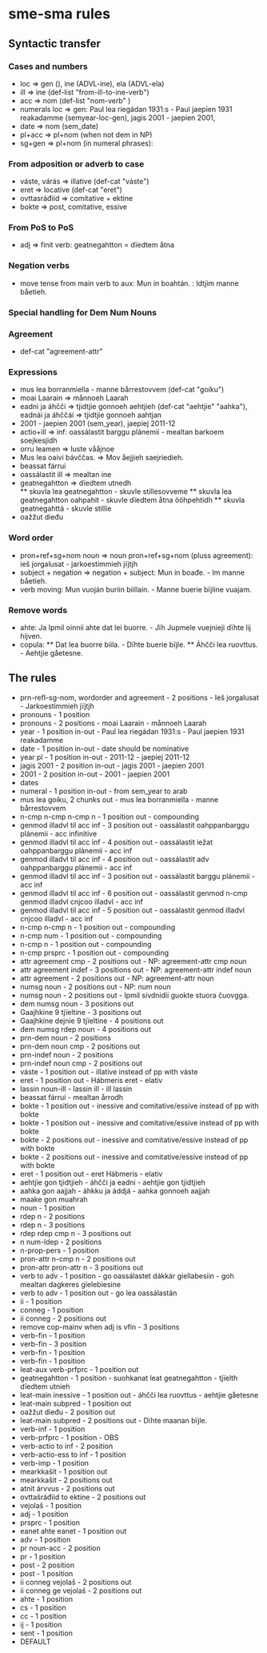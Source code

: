 #  sme-sma rules


## Syntactic transfer


### Cases and numbers
* loc => gen (<hab>), ine (ADVL-ine), ela (ADVL-ela)
* ill => ine (def-list "from-ill-to-ine-verb")
* acc => nom (def-list "nom-verb" )
* numerals loc => gen: Paul lea riegádan 1931:s - Paul jaepien 1931 reakadamme (semyear-loc-gen), jagis 2001 - jaepien 2001, 
* date => nom (sem_date)
* pl+acc => pl+nom (when not dem in NP)
* sg+gen => pl+nom (in numeral phrases): 


### From adposition or adverb to case
* váste, várás => illative (def-cat "váste")
* eret => locative (def-cat "eret")
* ovttasráđiid => comitative + ektine
* bokte => post, comitative, essive




### From PoS to PoS 
* adj => finit verb: geatnegahtton = dïedtem åtna






### Negation verbs
* move tense from main verb to aux: Mun in boahtán. : Idtjim manne båetieh.


### Special handling for Dem Num Nouns


### Agreement
* def-cat "agreement-attr"


### Expressions
* mus lea borranmiella - manne bårrestovvem (def-cat "goiku")
* moai Laarain => månnoeh Laarah
* eadni ja áhčči => tjidtjie gonnoeh aehtjieh (def-cat "aehtjie" "aahka"), eadnái ja áhččái => tjidtjie gonnoeh aahtjan
* 2001 - jaepien 2001 (sem_year), jaepiej 2011-12
* actio+ill => inf: oassálastit barggu plánemii - mealtan barkoem soejkesjidh 
* orru leamen => luste vååjnoe
* Mus lea oaivi bávččas. => Mov åejjieh saejriedieh.
* beassat fárrui
* oassálastit ill => mealtan ine
* geatnegahtton => dïedtem utnedh  
** skuvla lea geatnegahtton - skuvle stillesovveme
** skuvla lea geatnegahtton oahpahit - skuvle dïedtem åtna ööhpehtidh
** skuvla geatnegahttá - skuvle stillie
* oažžut dieđu




### Word order
* pron+ref+sg+nom noun => noun pron+ref+sg+nom (pluss agreement): ieš jorgalusat - jarkoestimmieh jïjtjh 
* subject + negation => negation + subject:  Mun in boađe. - Im manne båetieh.
* verb moving: Mun vuoján buriin biillain. - Manne buerie bïjline vuajam.


### Remove words
* ahte: Ja Ipmil oinnii ahte dat lei buorre. -	Jïh Jupmele vuejnieji dïhte lij hijven.
* copula: 
** Dat lea buorre biila. - Dïhte buerie bïjle.
** Áhčči lea ruovttus. - Aehtjie gåetesne.


##  The rules
* prn-refl-sg-nom, wordorder and agreement  - 2 positions  - Ieš jorgalusat   -  Jarkoestimmieh jïjtjh 
* pronouns  - 1 position 
* pronouns  - 2 positions  - moai Laarain - månnoeh Laarah
* year - 1 position in-out  - Paul lea riegádan 1931:s - Paul jaepien 1931 reakadamme
* date - 1 position in-out   - date should be nominative
* year pl - 1 position in-out  - 2011-12  - jaepiej 2011-12
* jagis 2001 - 2 position in-out  - jagis 2001 - jaepien 2001 
* 2001 - 2 position in-out  -  2001 - jaepien 2001 
* dates  
* numeral - 1 position in-out  - from sem_year to arab
* mus lea goiku, 2 chunks out  - mus lea borranmiella - manne bårrestovvem
* n-cmp n-cmp n-cmp n - 1 position out  - compounding
* genmod illadvl til acc inf  - 3 position out  - oassálastit oahppanbarggu plánemii - acc infinitive
* genmod illadvl til acc inf  - 4 position out  - oassálastit iežat oahppanbarggu plánemii - acc inf
* genmod illadvl til acc inf  - 4 position out  - oassálastit adv oahppanbarggu plánemii - acc inf
* genmod illadvl til acc inf  - 3 position out  - oassálastit barggu plánemii - acc inf
* genmod illadvl til acc inf  - 6 position out  - oassálastit genmod n-cmp genmod illadvl cnjcoo  illadvl - acc inf
* genmod illadvl til acc inf  - 5 position out  - oassálastit genmod illadvl cnjcoo  illadvl - acc inf
* n-cmp n-cmp n  - 1 position out  - compounding
* n-cmp num  - 1 position out  - compounding
* n-cmp n  - 1 position out  - compounding
* n-cmp prsprc  - 1 position out  - compounding
* attr agreement cmp - 2 positions out  - NP: agreement-attr cmp noun
* attr agreement indef - 3 positions out  - NP: agreement-attr indef noun
* attr agreement - 2 positions out  - NP: agreement-attr noun
* numsg noun - 2 positions out  - NP: num noun
* numsg noun - 2 positions out  - Ipmil sivdnidii guokte stuora čuovgga. 
* dem numsg noun - 3 positions out 
* Gaajhkine 9 tjïeltine - 3 positions out 
* Gaajhkine dejnie 9 tjïeltine - 4 positions out 
* dem numsg rdep noun - 4 positions out 
* prn-dem noun - 2 positions 
* prn-dem noun cmp  - 2 positions out 
* prn-indef noun - 2 positions 
* prn-indef noun cmp  - 2 positions out 
* váste  - 1 position out  - illative instead of pp with váste
* eret  - 1 position out  - Hábmeris eret - elativ
* lassin noun-ill  - lassin ill - ill lassin
* beassat fárrui  - mealtan årrodh
* bokte  - 1 position out  - inessive and comitative/essive instead of pp with bokte
* bokte  - 1 position out  - inessive and comitative/essive instead of pp with bokte
* bokte  - 2 positions out  - inessive and comitative/essive instead of pp with bokte
* bokte  - 2 positions out  - inessive and comitative/essive instead of pp with bokte
* eret  - 1 position out  - eret Hábmeris  - elativ
* aehtjie gon tjidtjieh  - áhčči ja eadni - aehtjie gon tjidtjieh
* aahka gon aajjah  - áhkku ja áddjá - aahka gonnoeh aajjah
* maake gon muahrah  
* noun  - 1 position 
* rdep n  - 2 positions 
* rdep n  - 3 positions 
* rdep rdep cmp n  - 3 positions out 
* n num-ldep  - 2 positions 
* n-prop-pers  - 1 position 
* pron-attr n-cmp n  - 2 positions out 
* pron-attr pron-attr n  - 3 positions out 
* verb to adv  - 1 position  - go oassálastet dákkár giellabesiin - goh mealtan dagkeres gïelebiesine
* verb to adv  - 1 position out  - go lea oassálastán
* ii  - 1 position 
* conneg  - 1 position 
* ii conneg  - 2 positions out 
* remove cop-mainv when adj is vfin  - 3 positions 
* verb-fin  - 1 position 
* verb-fin  - 3 position 
* verb-fin  - 1 position 
* verb-fin  - 1 position 
* leat-aux verb-prfprc  - 1 position out 
* geatnegahtton  - 1 position  - suohkanat leat geatnegahtton - tjïelth dïedtem utnieh
* leat-main inessive  - 1 position out  - áhčči lea ruovttus - aehtjie gåetesne
* leat-main subpred  - 1 position out 
* oažžut dieđu  - 2 position out 
* leat-main subpred  - 2 positions out  - Dïhte maanan bïjle.
* verb-inf  - 1 position 
* verb-prfprc  - 1 position  - OBS
* verb-actio to inf  - 2 position 
* verb-actio-ess to inf  - 1 position 
* verb-imp  - 1 position 
* mearkkašit  - 1 position out 
* mearkkašit  - 2 positions out 
* atnit árvvus  - 2 positions out 
* ovttašráđiid to ektine  - 2 positions out 
* vejolaš  - 1 position 
* adj  - 1 position 
* prsprc  - 1 position 
* eanet ahte eanet  - 1 position out 
* adv  - 1 position 
* pr noun-acc  - 2 position 
* pr  - 1 position 
* post  - 2 position 
* post  - 1 position 
* ii conneg vejolaš  - 2 positions out 
* ii conneg ge vejolaš  - 2 positions out 
* ahte  - 1 position 
* cs  - 1 position 
* cc  - 1 position 
* ij  - 1 position 
* sent  - 1 position 
* DEFAULT 
